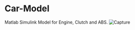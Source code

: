 # Car-Model
Matlab Simulink Model for Engine, Clutch and ABS.
![Capture](https://user-images.githubusercontent.com/18179768/201453571-311f1578-fa88-4698-816a-7c9b2a8cd287.PNG)
